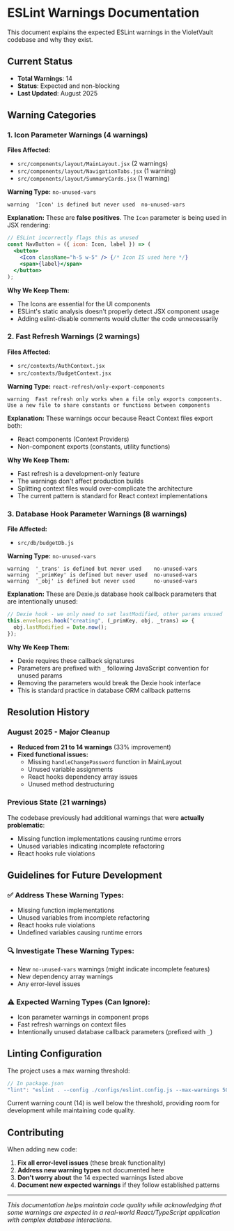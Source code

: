 # ESLint Warnings Documentation

This document explains the expected ESLint warnings in the VioletVault codebase and why they exist.

## Current Status
- **Total Warnings**: 14
- **Status**: Expected and non-blocking
- **Last Updated**: August 2025

## Warning Categories

### 1. Icon Parameter Warnings (4 warnings)
**Files Affected:**
- `src/components/layout/MainLayout.jsx` (2 warnings)
- `src/components/layout/NavigationTabs.jsx` (1 warning)
- `src/components/layout/SummaryCards.jsx` (1 warning)

**Warning Type:** `no-unused-vars`
```
warning  'Icon' is defined but never used  no-unused-vars
```

**Explanation:**
These are **false positives**. The `Icon` parameter is being used in JSX rendering:
```jsx
// ESLint incorrectly flags this as unused
const NavButton = ({ icon: Icon, label }) => (
  <button>
    <Icon className="h-5 w-5" /> {/* Icon IS used here */}
    <span>{label}</span>
  </button>
);
```

**Why We Keep Them:**
- The Icons are essential for the UI components
- ESLint's static analysis doesn't properly detect JSX component usage
- Adding eslint-disable comments would clutter the code unnecessarily

### 2. Fast Refresh Warnings (2 warnings)
**Files Affected:**
- `src/contexts/AuthContext.jsx`
- `src/contexts/BudgetContext.jsx`

**Warning Type:** `react-refresh/only-export-components`
```
warning  Fast refresh only works when a file only exports components. 
Use a new file to share constants or functions between components
```

**Explanation:**
These warnings occur because React Context files export both:
- React components (Context Providers)
- Non-component exports (constants, utility functions)

**Why We Keep Them:**
- Fast refresh is a development-only feature
- The warnings don't affect production builds
- Splitting context files would over-complicate the architecture
- The current pattern is standard for React context implementations

### 3. Database Hook Parameter Warnings (8 warnings)
**File Affected:**
- `src/db/budgetDb.js`

**Warning Type:** `no-unused-vars`
```
warning  '_trans' is defined but never used    no-unused-vars
warning  '_primKey' is defined but never used  no-unused-vars
warning  '_obj' is defined but never used      no-unused-vars
```

**Explanation:**
These are Dexie.js database hook callback parameters that are intentionally unused:
```javascript
// Dexie hook - we only need to set lastModified, other params unused
this.envelopes.hook("creating", (_primKey, obj, _trans) => {
  obj.lastModified = Date.now();
});
```

**Why We Keep Them:**
- Dexie requires these callback signatures
- Parameters are prefixed with `_` following JavaScript convention for unused params
- Removing the parameters would break the Dexie hook interface
- This is standard practice in database ORM callback patterns

## Resolution History

### August 2025 - Major Cleanup
- **Reduced from 21 to 14 warnings** (33% improvement)
- **Fixed functional issues:**
  - Missing `handleChangePassword` function in MainLayout
  - Unused variable assignments
  - React hooks dependency array issues
  - Unused method destructuring

### Previous State (21 warnings)
The codebase previously had additional warnings that were **actually problematic**:
- Missing function implementations causing runtime errors
- Unused variables indicating incomplete refactoring
- React hooks rule violations

## Guidelines for Future Development

### ✅ **Address These Warning Types:**
- Missing function implementations
- Unused variables from incomplete refactoring
- React hooks rule violations
- Undefined variables causing runtime errors

### 🔍 **Investigate These Warning Types:**
- New `no-unused-vars` warnings (might indicate incomplete features)
- New dependency array warnings
- Any error-level issues

### ⚠️ **Expected Warning Types (Can Ignore):**
- Icon parameter warnings in component props
- Fast refresh warnings on context files
- Intentionally unused database callback parameters (prefixed with `_`)

## Linting Configuration

The project uses a max warning threshold:
```javascript
// In package.json
"lint": "eslint . --config ./configs/eslint.config.js --max-warnings 50"
```

Current warning count (14) is well below the threshold, providing room for development while maintaining code quality.

## Contributing

When adding new code:
1. **Fix all error-level issues** (these break functionality)
2. **Address new warning types** not documented here
3. **Don't worry about** the 14 expected warnings listed above
4. **Document new expected warnings** if they follow established patterns

---

*This documentation helps maintain code quality while acknowledging that some warnings are expected in a real-world React/TypeScript application with complex database interactions.*